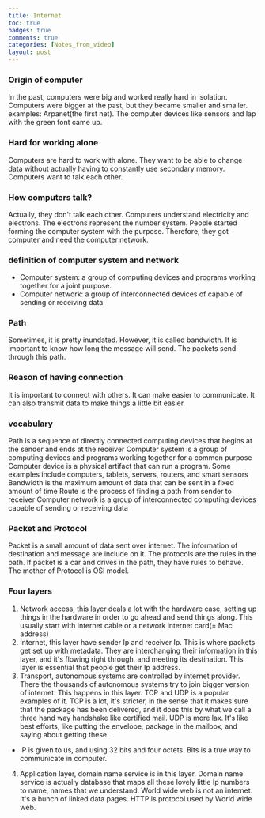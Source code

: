 ```yaml
---
title: Internet
toc: true
badges: true
comments: true
categories: [Notes_from_video]
layout: post
---
```

### Origin of computer
In the past, computers were big and worked really hard in isolation. Computers were bigger at the past, but they became smaller and smaller. examples: Arpanet(the first net). The computer devices like sensors and lap with the green font came up.

### Hard for working alone
Computers are hard to work with alone. They want to be able to change data without actually having to constantly use secondary memory. Computers want to talk each other.

### How computers talk?
Actually, they don't talk each other. Computers understand electricity and electrons. The electrons represent the number system. People started forming the computer system with the purpose. Therefore, they got computer and need the computer network.

### definition of computer system and network
- Computer system: a group of computing devices and programs working together for a joint purpose. 
- Computer network: a group of interconnected devices of capable of sending or receiving data

### Path
Sometimes, it is pretty inundated. However, it is called bandwidth. It is important to know how long the message will send. The packets send through this path.

### Reason of having connection
It is important to connect with others. It can make easier to communicate. It can also transmit data to make things a little bit easier. 

### vocabulary
Path is a sequence of directly connected computing devices that begins at the sender and ends at the receiver
Computer system is a group of computing devices and programs working together for a common purpose
Computer device is a physical artifact that can run a program. Some examples include computers, tablets, servers, routers, and smart sensors
Bandwidth is the maximum amount of data that can be sent in a fixed amount of time
Route is the process of finding a path from sender to receiver
Computer network is a group of interconnected computing devices capable of sending or receiving data

### Packet and Protocol
Packet is a small amount of data sent over internet. The information of destination and message are include on it. The protocols are the rules in the path. If packet is a car and drives in the path, they have rules to behave. The mother of Protocol is OSI model. 

### Four layers
1. Network access, this layer deals a lot with the hardware case, setting up things in the hardware in order to go ahead and send things along. This usually start with internet cable or a network internet card(= Mac address)
2. Internet, this layer have sender Ip and receiver Ip. This is where packets get set up with metadata. They are interchanging their information in this layer, and it's flowing right through, and meeting its destination. This layer is essential that people get their Ip address. 
3. Transport, autonomous systems are controlled by internet provider. There the thousands of autonomous systems try to join bigger version of internet. This happens in this layer. TCP and UDP is a popular examples of it. TCP is a lot, it's stricter, in the sense that it makes sure that the package has been delivered, and it does this by what we call a three hand way handshake like certified mail. UDP is more lax. It's like best efforts, like putting the envelope, package in the mailbox, and saying about getting these. 
- IP is given to us, and using 32 bits and four octets. Bits is a true way to communicate in computer.
4. Application layer, domain name service is in this layer. Domain name service is actually database that maps all these lovely little Ip numbers to name, names that we understand. World wide web is not an internet. It's a bunch of linked data pages. HTTP is protocol used by World wide web.